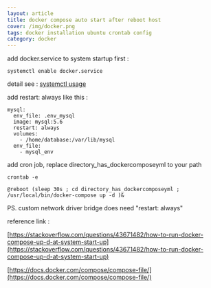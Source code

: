 ```yaml
---
layout: article
title: docker compose auto start after reboot host
cover: /img/docker.png
tags: docker installation ubuntu crontab config
category: docker
---
```


add docker.service to system startup first :

```
systemctl enable docker.service
```

detail see : [systemctl usage](../2018-01-09-systemctl.html)


add restart: always like this :

```
mysql:
  env_file: .env_mysql
  image: mysql:5.6
  restart: always
  volumes:
    - /home/database:/var/lib/mysql
  env_file:
    - mysql_env
```

add cron job, replace directory_has_dockercomposeyml to your path

```
crontab -e

@reboot (sleep 30s ; cd directory_has_dockercomposeyml ; /usr/local/bin/docker-compose up -d )&
```

PS. custom network driver bridge does need "restart: always"

reference link :

[https://stackoverflow.com/questions/43671482/how-to-run-docker-compose-up-d-at-system-start-up](https://stackoverflow.com/questions/43671482/how-to-run-docker-compose-up-d-at-system-start-up)

[https://docs.docker.com/compose/compose-file/](https://docs.docker.com/compose/compose-file/)
